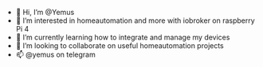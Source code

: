 - 👋 Hi, I’m @Yemus
- 👀 I’m interested in homeautomation and more with iobroker on raspberry Pi 4
- 🌱 I’m currently learning how to integrate and manage my devices 
- 💞️ I’m looking to collaborate on useful homeautomation projects
- 📫 @yemus on telegram

<!---
Yemus/Yemus is a ✨ special ✨ repository because its `README.md` (this file) appears on your GitHub profile.
You can click the Preview link to take a look at your changes.
--->
